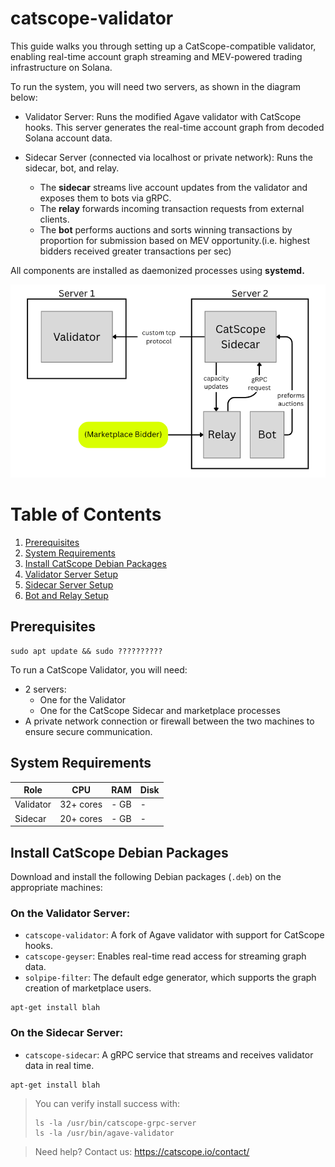 # catscope-validator

This guide walks you through setting up a CatScope-compatible validator, enabling real-time account graph streaming and MEV-powered trading infrastructure on Solana.

To run the system, you will need two servers, as shown in the diagram below:

* Validator Server: Runs the modified Agave validator with CatScope hooks. This server generates the real-time account graph from decoded Solana account data.

* Sidecar Server (connected via localhost or private network): Runs the sidecar, bot, and relay.
    * The **sidecar** streams live account updates from the validator and exposes them to bots via gRPC.     
    * The **relay** forwards incoming transaction requests from external clients.
    * The **bot** performs auctions and sorts winning transactions by proportion for submission based on MEV opportunity.(i.e. highest bidders received greater transactions per sec)

All components are installed as daemonized processes using **systemd.**

![Validator Network Diagram](network-1.png)

# Table of Contents
1. [Prerequisites](#prerequisites)  
2. [System Requirements](#system-requirements) 
3. [Install CatScope Debian Packages](#install-catscope-debian-packages)  
4. [Validator Server Setup](validator-setup.md)  
5. [Sidecar Server Setup](sidecar-setup.md)  
6. [Bot and Relay Setup](start-pipeline.md)


## Prerequisites

```
sudo apt update && sudo ??????????
```

To run a CatScope Validator, you will need:
* 2 servers:
    * One for the Validator
    * One for the CatScope Sidecar and marketplace processes 
* A private network connection or firewall between the two machines to ensure secure communication.

## System Requirements

| Role      | CPU         | RAM        | Disk     |
|-----------|-------------|------------|----------|
| Validator | 32+ cores | - GB | - |
| Sidecar   | 20+ cores   | - GB     | - |

## Install CatScope Debian Packages

Download and install the following Debian packages (`.deb`) on the appropriate machines:

### On the **Validator Server**:
- `catscope-validator`: A fork of Agave validator with support for CatScope hooks.
- `catscope-geyser`: Enables real-time read access for streaming graph data.
- `solpipe-filter`: The default edge generator, which supports the graph creation of marketplace users. 

```cli
apt-get install blah
```
### On the **Sidecar Server**:
- `catscope-sidecar`: A gRPC service that streams and receives validator data in real time.

```cli
apt-get install blah
```
> You can verify install success with:
> ```cli
> ls -la /usr/bin/catscope-grpc-server
> ls -la /usr/bin/agave-validator
> ```




> Need help? Contact us:
https://catscope.io/contact/